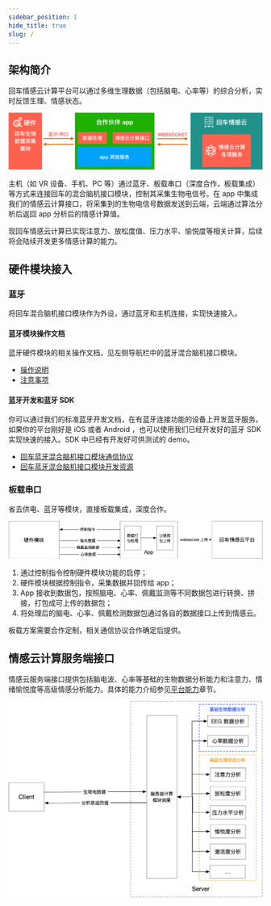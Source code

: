 ```yaml
---
sidebar_position: 1
hide_title: true
slug: /
---
```


## 架构简介

回车情感云计算平台可以通过多维生理数据（包括脑电、心率等）的综合分析，实时反馈生理、情感状态。

![情感云计算架构](media/情感云计算架构.png)

主机（如 VR 设备、手机、PC 等）通过蓝牙、板载串口（深度合作，板载集成）等方式来连接回车的混合脑机接口模块，控制其采集生物电信号。在 app 中集成我们的情感云计算接口，将采集到的生物电信号数据发送到云端，云端通过算法分析后返回 app 分析后的情感计算值。

现回车情感云计算已实现注意力、放松度值、压力水平、愉悦度等相关计算，后续将会陆续开发更多情感计算的能力。

## 硬件模块接入

### 蓝牙

将回车混合脑机接口模块作为外设，通过蓝牙和主机连接，实现快速接入。

#### 蓝牙模块操作文档

蓝牙硬件模块的相关操作文档，见左侧导航栏中的蓝牙混合脑机接口模块。

* [操作说明](./📲蓝牙混合脑机接口模块/回车生物电蓝牙混合脑机接口模块操作说明.html)
* [注意事项](./📲蓝牙混合脑机接口模块/回车蓝牙混合脑机接口模块使用注意事项.html)

#### 蓝牙开发和蓝牙 SDK

你可以通过我们的标准蓝牙开发文档，在有蓝牙连接功能的设备上开发蓝牙服务。如果你的平台刚好是 iOS 或者 Android ，也可以使用我们已经开发好的蓝牙 SDK 实现快速的接入。SDK 中已经有开发好可供测试的 demo。

* [回车蓝牙混合脑机接口模块通信协议](https://entertech.feishu.cn/docs/doccnlmMLpxwY25gJQyiFQmBeRd)
* [回车蓝牙混合脑机接口模块开发资源](./开发资源.html)

### 板载串口

省去供电、蓝牙等模块，直接板载集成，深度合作。

![板载串口通信架构](media/板载串口通信架构.png)

1. 通过控制指令控制硬件模块功能的启停；
2. 硬件模块根据控制指令，采集数据并回传给 app；
3. App 接收到数据包，按照脑电、心率、佩戴监测等不同数据包进行转换、拼接，打包成可上传的数据包；
4. 将处理后的脑电、心率、佩戴检测数据包通过各自的数据接口上传到情感云。

板载方案需要合作定制，相关通信协议合作确定后提供。

## 情感云计算服务端接口

情感云服务端接口提供包括脑电波、心率等基础的生物数据分析能力和注意力、情绪愉悦度等高级情感分析能力。具体的能力介绍参见[平台能力](./平台能力.html)章节。

![回车情感云服务概要](media/情感云接口.png)
